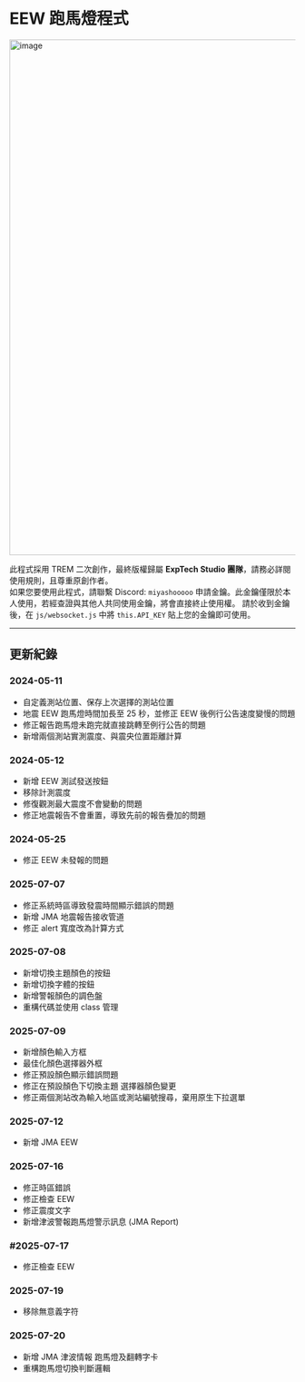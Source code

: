 # EEW 跑馬燈程式

<img width="1919" height="908" alt="image" src="https://github.com/user-attachments/assets/3c778f07-f323-4350-acdd-e0a49bcec7b8" />

此程式採用 TREM 二次創作，最終版權歸屬 **ExpTech Studio 團隊**，請務必詳閱使用規則，且尊重原創作者。  
如果您要使用此程式，請聯繫 Discord: `miyashooooo` 申請金鑰。此金鑰僅限於本人使用，若經查證與其他人共同使用金鑰，將會直接終止使用權。
請於收到金鑰後，在 `js/websocket.js` 中將 `this.API_KEY` 貼上您的金鑰即可使用。

---

## 更新紀錄

### 2024-05-11

- 自定義測站位置、保存上次選擇的測站位置
- 地震 EEW 跑馬燈時間加長至 25 秒，並修正 EEW 後例行公告速度變慢的問題
- 修正報告跑馬燈未跑完就直接跳轉至例行公告的問題
- 新增兩個測站實測震度、與震央位置距離計算

### 2024-05-12

- 新增 EEW 測試發送按鈕
- 移除計測震度
- 修復觀測最大震度不會變動的問題
- 修正地震報告不會重置，導致先前的報告疊加的問題

### 2024-05-25

- 修正 EEW 未發報的問題

### 2025-07-07

- 修正系統時區導致發震時間顯示錯誤的問題
- 新增 JMA 地震報告接收管道
- 修正 alert 寬度改為計算方式

### 2025-07-08

- 新增切換主題顏色的按鈕
- 新增切換字體的按鈕
- 新增警報顏色的調色盤
- 重構代碼並使用 class 管理

### 2025-07-09

- 新增顏色輸入方框
- 最佳化顏色選擇器外框
- 修正預設顏色顯示錯誤問題
- 修正在預設顏色下切換主題 選擇器顏色變更
- 修正兩個測站改為輸入地區或測站編號搜尋，棄用原生下拉選單

### 2025-07-12

- 新增 JMA EEW

### 2025-07-16

- 修正時區錯誤
- 修正檢查 EEW
- 修正震度文字
- 新增津波警報跑馬燈警示訊息 (JMA Report)

### #2025-07-17

- 修正檢查 EEW

### 2025-07-19

- 移除無意義字符


### 2025-07-20

- 新增 JMA 津波情報 跑馬燈及翻轉字卡
- 重構跑馬燈切換判斷邏輯